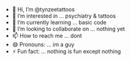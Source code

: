 - 👋 Hi, I’m @tynzeetattoos
- 👀 I’m interested in ... psychiatry & tattoos
- 🌱 I’m currently learning ... basic code
- 💞️ I’m looking to collaborate on ... nothing yet
- 📫 How to reach me ... dont
- 😄 Pronouns: ... im a guy
- ⚡ Fun fact: ... nothing is fun except nothing

<!---
tynzeetattoos/tynzeetattoos is a ✨ special ✨ repository because its `README.md` (this file) appears on your GitHub profile.
You can click the Preview link to take a look at your changes.
--->

